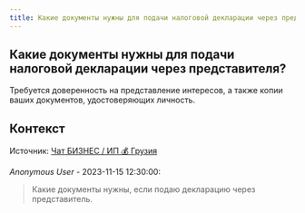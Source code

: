 ```yaml
---
title: Какие документы нужны для подачи налоговой декларации через представителя?
---
```


## Какие документы нужны для подачи налоговой декларации через представителя?

Требуется доверенность на представление интересов, а также копии ваших документов, удостоверяющих личность.

## Контекст

Источник: [Чат БИЗНЕС / ИП 💰 Грузия](https://t.me/ip_ge)

_Anonymous User_ - 2023-11-15 12:30:00:

> Какие документы нужны, если подаю декларацию через представитель.
